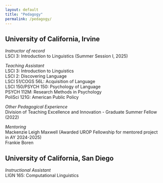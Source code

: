 ```yaml
---
layout: default
title: "Pedagogy"
permalink: /pedagogy/
---
```


<h2 class="pub-header"> University of California, Irvine </h2>

<div class="presentation-entry">
<p> <em> Instructor of record  </em> <br>
LSCI 3: Introduction to Linguistics (Summer Session I, 2025) </p>

<p> <em> Teaching Assistant </em> <br>
LSCI 3: Introduction to Linguistics <br>
LSCI 2: Discovering Language <br>
LSCI 51/COGS 56L: Acquisition of Language <br>
LSCI 150/PSYCH 150: Psychology of Language  <br>
PSYCH 112M: Research Methods in Psychology <br>
PoliSci 121G: American Public Policy  <br> </p>

<p> <em> Other Pedagogical Experience </em> <br>
Division of Teaching Excellence and Innovation - Graduate Summer Fellow (2022) <br> </p>

<p> <em> Mentoring </em> <br>
Mackenzie Leigh Maxwell (Awarded UROP Fellowship for mentored project in AY 2024-2025) <br>
Frankie Boren <br> </p>

<h2 class="pub-header"> University of California, San Diego </h2>

<p> <em> Instructional Assistant </em> <br>
LIGN 165: Computational Linguistics </p>

</div>





